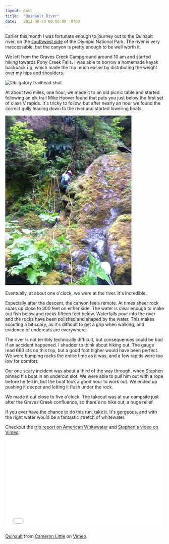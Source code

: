 ```yaml
---
layout: post
title:  "Quinault River"
date:   2013-08-30 00:00:00 -0700
---
```


Earlier this month I was fortunate enough to journey out to the Quinault river,
on the [southwest
side](https://www.google.com/maps/preview#!q=Graves+Creek+Campground&data=!1m4!1m3!1d12674!2d-123.5797121!3d47.5723791!2m1!1e3!4m10!1m9!4m8!1m3!1d811145!2d-123.5807115!3d47.5706261!3m2!1i1029!2i904!4f13.1&fid=7)
of the Olympic National Park. The river is very inaccessable, but the canyon is
pretty enough to be well worth it.

We left from the Graves Creek Campground around 10 am and started hiking
towards Pony Creek Falls. I was able to borrow a homemade kayak backpack rig,
which made the trip much easier by distributing the weight over my hips and
shoulders.

![Obligatory trailhead
shot](https://sphotos-b-sjc.xx.fbcdn.net/hphotos-prn2/1175701_10151524182100703_880691557_n.jpg)

At about two miles, one hour, we made it to an old picnic table and started
following an elk trail Mike Hoover found that puts you just below the first set
of class V rapids. It's tricky to follow, but after nearly an hour we found the
correct gully leading down to the river and started lowering boats.

<img src="/assets/posts/quinault/IMG_0020.jpg"
alt="Tom finishing the last rappel" style="max-width: 400px;">

Eventually, at about one o'clock, we were at the river. It's incredible.

Especially after the descent, the canyon feels remote. At times sheer rock
soars up close to 300 feet on either side. The water is clear enough to make
out fish below and rocks fifteen feet below. Waterfalls pour into the river and
the rocks have been polished and shaped by the water. This makes scouting a bit
scary, as it's difficult to get a grip when walking, and evidence of undercuts
are everywhere.

The river is not terribly technically difficult, but consequences could be bad
if an accident happened. I shudder to think about hiking out. The gauge read
660 cfs on this trip, but a good foot higher would have been perfect. We were
bumping rocks the entire time as it was, and a few rapids were too low for
comfort.

Our one scary incident was about a third of the way through, when Stephen
pinned his boat in an undercut slot. We were able to pull him out with a rope
before he fell in, but the boat took a good hour to work out. We ended up
pushing it deeper and letting it flush under the rock.

We made it out close to five o'clock. The takeout was at our campsite just
after the Graves Creek confluence, so there's no hike out, a huge relief.

If you ever have the chance to do this run, take it. It's gorgeous, and with
the right water would be a fantastic stretch of whitewater.

Checkout the [trip report on American
Whitewater](http://www.americanwhitewater.org/content/Report/detail/id/885045/)
and [Stephen's video on Vimeo](https://vimeo.com/72695828).

<iframe src="//player.vimeo.com/video/72834549" width="500" height="281"
frameborder="0" webkitallowfullscreen mozallowfullscreen
allowfullscreen></iframe> <p><a href="http://vimeo.com/72834549">Quinault</a>
from <a href="http://vimeo.com/apexskier">Cameron Little</a> on <a
href="https://vimeo.com">Vimeo</a>.</p>
